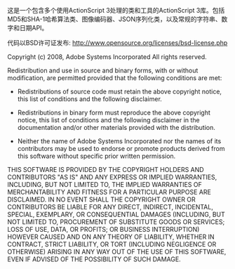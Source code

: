 这是一个包含多个使用ActionScript 3处理的类和工具的ActionScript 3库。包括MD5和SHA-1哈希算法类、图像编码器、JSON序列化类，以及常规的字符串、数字和日期API。

代码以BSD许可证发布:
http://www.opensource.org/licenses/bsd-license.php

Copyright (c) 2008, Adobe Systems Incorporated
All rights reserved.

Redistribution and use in source and binary forms, with or without 
modification, are permitted provided that the following conditions are
met:

* Redistributions of source code must retain the above copyright notice, 
  this list of conditions and the following disclaimer.

* Redistributions in binary form must reproduce the above copyright
  notice, this list of conditions and the following disclaimer in the 
  documentation and/or other materials provided with the distribution.

* Neither the name of Adobe Systems Incorporated nor the names of its 
  contributors may be used to endorse or promote products derived from 
  this software without specific prior written permission.

THIS SOFTWARE IS PROVIDED BY THE COPYRIGHT HOLDERS AND CONTRIBUTORS "AS
IS" AND ANY EXPRESS OR IMPLIED WARRANTIES, INCLUDING, BUT NOT LIMITED TO,
THE IMPLIED WARRANTIES OF MERCHANTABILITY AND FITNESS FOR A PARTICULAR
PURPOSE ARE DISCLAIMED. IN NO EVENT SHALL THE COPYRIGHT OWNER OR 
CONTRIBUTORS BE LIABLE FOR ANY DIRECT, INDIRECT, INCIDENTAL, SPECIAL,
EXEMPLARY, OR CONSEQUENTIAL DAMAGES (INCLUDING, BUT NOT LIMITED TO,
PROCUREMENT OF SUBSTITUTE GOODS OR SERVICES; LOSS OF USE, DATA, OR
PROFITS; OR BUSINESS INTERRUPTION) HOWEVER CAUSED AND ON ANY THEORY OF
LIABILITY, WHETHER IN CONTRACT, STRICT LIABILITY, OR TORT (INCLUDING
NEGLIGENCE OR OTHERWISE) ARISING IN ANY WAY OUT OF THE USE OF THIS
SOFTWARE, EVEN IF ADVISED OF THE POSSIBILITY OF SUCH DAMAGE.
